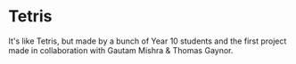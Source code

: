 # Tetris
It's like Tetris, but made by a bunch of Year 10 students and the first project made in collaboration with Gautam Mishra & Thomas Gaynor.

